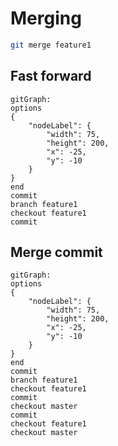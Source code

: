 # Merging

```bash
git merge feature1
```

## Fast forward

```mermaid
gitGraph:
options
{
    "nodeLabel": {
        "width": 75,
        "height": 200,
        "x": -25,
        "y": -10
    }
}
end
commit
branch feature1
checkout feature1
commit
```

## Merge commit

```mermaid
gitGraph:
options
{
    "nodeLabel": {
        "width": 75,
        "height": 200,
        "x": -25,
        "y": -10
    }
}
end
commit
branch feature1
checkout feature1
commit
checkout master
commit
checkout feature1
checkout master
```
